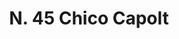 ---
title: "N. 45 Chico Capolt"
permalink: "/edition/plant045/"
plant-name: "N. 45"
plant-number: "045"
plant-xml: "/assets/xml/plant045.xml"
plant-img1: "/assets/img/plant045_verso.jpg"
plant-img2: "/assets/img/plant045.jpg"
plant-title: "N. 45 Chico Capolt"
plant-wfo-link: ""
plant-kew-link: ""
plant-taxon-content: ""
layout: single-xml
---
